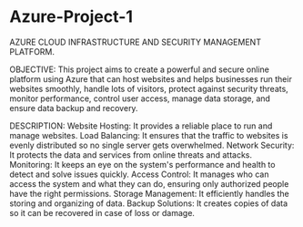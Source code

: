# Azure-Project-1
AZURE CLOUD INFRASTRUCTURE AND SECURITY MANAGEMENT PLATFORM.

OBJECTIVE:
  This project aims to create a powerful and secure online platform using Azure that can host websites and helps businesses run their websites smoothly, handle lots of visitors, protect 
  against security threats, monitor performance, control user access, manage data storage, and ensure data backup and recovery.

DESCRIPTION:
  Website Hosting: It provides a reliable place to run and manage websites.
  Load Balancing: It ensures that the traffic to websites is evenly distributed so no single server gets overwhelmed.
  Network Security: It protects the data and services from online threats and attacks.
  Monitoring: It keeps an eye on the system's performance and health to detect and solve issues quickly.
  Access Control: It manages who can access the system and what they can do, ensuring only authorized people have the right permissions.
  Storage Management: It efficiently handles the storing and organizing of data.
  Backup Solutions: It creates copies of data so it can be recovered in case of loss or damage.
